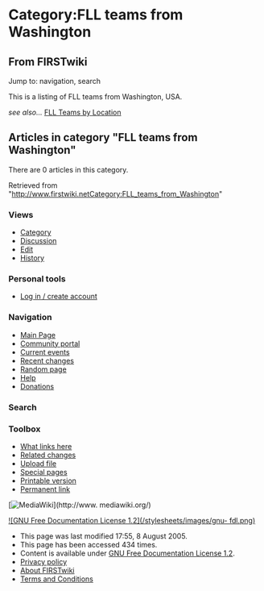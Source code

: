 # Category:FLL teams from Washington

## From FIRSTwiki

Jump to: navigation, search

This is a listing of FLL teams from Washington, USA.

_see also..._ [FLL Teams by Location](FLL_Teams_by_Location "FLL
Teams by Location")

## Articles in category "FLL teams from Washington"

There are 0 articles in this category.

Retrieved from "<http://www.firstwiki.netCategory:FLL_teams_from_Washington>"

### Views

- [Category](Category:FLL_teams_from_Washington)
- [Discussion](/index.php?title=Category_talk:FLL_teams_from_Washington&action=edit)
- [Edit](/index.php?title=Category:FLL_teams_from_Washington&action=edit)
- [History](/index.php?title=Category:FLL_teams_from_Washington&action=history)

### Personal tools

- [Log in / create account](/index.php?title=Special:Userlogin&returnto=Category:FLL_teams_from_Washington)

[](Main_Page "Main Page")

### Navigation

- [Main Page](Main_Page)
- [Community portal](FIRSTwiki:Community_portal)
- [Current events](Current_events)
- [Recent changes](Special:Recentchanges)
- [Random page](Special:Random)
- [Help](Help:Contents)
- [Donations](FIRSTwiki:Site_support)

### Search

### Toolbox

- [What links here](Special:Whatlinkshere/Category:FLL_teams_from_Washington)
- [Related changes](Special:Recentchangeslinked/Category:FLL_teams_from_Washington)
- [Upload file](Special:Upload)
- [Special pages](Special:Specialpages)
- [Printable version](/index.php?title=Category:FLL_teams_from_Washington&printable=yes)
- [Permanent link](/index.php?title=Category:FLL_teams_from_Washington&oldid=40637)

[![MediaWiki](/skins/common/images/poweredby_mediawiki_88x31.png)](http://www.
mediawiki.org/)

[![GNU Free Documentation License 1.2](/stylesheets/images/gnu-
fdl.png)](http://www.gnu.org/copyleft/fdl.html)

- This page was last modified 17:55, 8 August 2005.
- This page has been accessed 434 times.
- Content is available under [GNU Free Documentation License 1.2](http://www.gnu.org/copyleft/fdl.html "http://www.gnu.org/copyleft/fdl.html").
- [Privacy policy](FIRSTwiki:Privacy_policy "FIRSTwiki:Privacy policy")
- [About FIRSTwiki](FIRSTwiki:About "FIRSTwiki:About")
- [Terms and Conditions](FIRSTwiki:Terms_and_conditions "FIRSTwiki:Terms and conditions")
